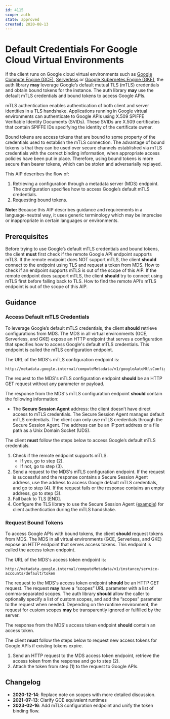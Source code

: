 ```yaml
---
id: 4115
scope: auth
state: approved
created: 2020-08-13
---
```


# Default Credentials For Google Cloud Virtual Environments

If the client runs on Google cloud virtual environments such as [Google Compute Engine (GCE)][0], 
[Serverless][1] or [Google Kubernetes Engine (GKE)][2], the auth library **may** leverage 
Google’s default mutual TLS (mTLS) credentials and obtain bound tokens for the instance. 
The auth library **may** use the default mTLS credentials and bound tokens to access Google APIs. 

mTLS authentication enables authentication of both client and server identities in a TLS handshake. 
Applications running in Google virtual environments can authenticate to Google APIs using X.509 
SPIFFE Verifiable Identity Documents (SVIDs). These SVIDs are X.509 certificates that contain SPIFFE 
IDs specifying the identity of the certificate owner.

Bound tokens are access tokens that are bound to some property of the credentials used to establish 
the mTLS connection. The advantage of bound tokens is that they can be used over secure channels 
established via mTLS credentials with the correct binding information, when appropriate access 
policies have been put in place. Therefore, using bound tokens is more secure than bearer tokens,
which can be stolen and adversarially replayed.

This AIP describes the flow of:

1. Retrieving a configuration through a metadata server (MDS) endpoint. The configuration specifies 
   how to access Google’s default mTLS credentials.
2. Requesting bound tokens.

**Note:** Because this AIP describes guidance and requirements in a language-neutral way, it uses 
generic terminology which may be imprecise or inappropriate in certain languages or environments.

## Prerequisites

Before trying to use Google’s default mTLS credentials and bound tokens, the client **must** first 
check if the remote Google API endpoint supports mTLS. If the remote endpoint does NOT support mTLS,
the client **should** connect to the endpoint using TLS and request a token from MDS. How to check 
if an endpoint supports mTLS is out of the scope of this AIP. If the remote endpoint does support 
mTLS, the client **should** try to connect using mTLS first before falling back to TLS. How to find 
the remote API’s mTLS endpoint is out of the scope of this AIP.

## Guidance

### Access Default mTLS Credentials

To leverage Google’s default mTLS credentials, the client **should** retrieve configurations from 
MDS. The MDS in all virtual environments (GCE, Serverless, and GKE) expose an HTTP endpoint that 
serves a configuration that specifies how to access Google's default mTLS credentials. This endpoint 
is called the mTLS configuration endpoint.

The URL of the MDS's mTLS configuration endpoint is: 
```
http://metadata.google.internal/computeMetadata/v1/googleAutoMtlsConfiguration
```

The request to the MDS's mTLS configuration endpoint **should** be an HTTP GET request without any 
parameter or payload.

The response from the MDS's mTLS configuration endpoint **should** contain the following 
information:

* The **Secure Session Agent** address: the client doesn’t have direct access to mTLS credentials. 
  The Secure Session Agent manages default mTLS credentials. The client can only use mTLS 
  credentials through the Secure Session Agent. The address can be an IP:port address or a file path 
  as a Unix Domain Socket (UDS).

The client **must** follow the steps below to access Google’s default mTLS credentials.

1. Check if the remote endpoint supports mTLS. 
   * If yes, go to step (2).
   * If not, go to step (3). 
2. Send a request to the MDS's mTLS configuration endpoint. If the request is successful and the 
   response contains a Secure Session Agent address, use the address to access Google default mTLS
   credentials, and go to step (4). If the request fails or the response contains an empty address,
   go to step (3).
3. Fall back to TLS [END].
4. Configure the TLS library to use the Secure Session Agent ([example][3]) for client authentication
   during the mTLS handshake.

### Request Bound Tokens

To access Google APIs with bound tokens, the client **should** request tokens from MDS. The MDS in 
all virtual environments (GCE, Serverless, and GKE) expose an HTTP endpoint that serves access tokens.
This endpoint is called the access token endpoint.

The URL of the MDS's access token endpoint is: 
```
http://metadata.google.internal/computeMetadata/v1/instance/service-accounts/default/token
```

The request to the MDS's access token endpoint **should** be an HTTP GET request. The request **may**
have a “scopes” URL parameter with a list of comma-separated scopes. The auth library **should** allow
the caller to optionally specify a list of custom scopes, and add the “scopes” parameter to the request 
when needed. Depending on the runtime environment, the request for custom scopes **may** be transparently 
ignored or fulfilled by the server.

The response from the MDS's access token endpoint **should** contain an access token.

The client **must** follow the steps below to request new access tokens for Google APIs if existing 
tokens expire.

1. Send an HTTP request to the MDS access token endpoint, retrieve the access token from the response 
   and go to step (2).
2. Attach the token from step (1) to the request to Google APIs.

## Changelog

- **2020-12-14**: Replace note on scopes with more detailed discussion.
- **2021-07-13**: Clarify GCE equivalent runtimes
- **2023-02-16**: Add mTLS configuration endpoint and unify the token binding flow.

<!-- prettier-ignore-start -->
[0]: https://cloud.google.com/compute
[1]: https://cloud.google.com/serverless
[2]: https://cloud.google.com/kubernetes-engine
[3]: https://github.com/google/s2a-go/tree/main/example
<!-- prettier-ignore-end -->
